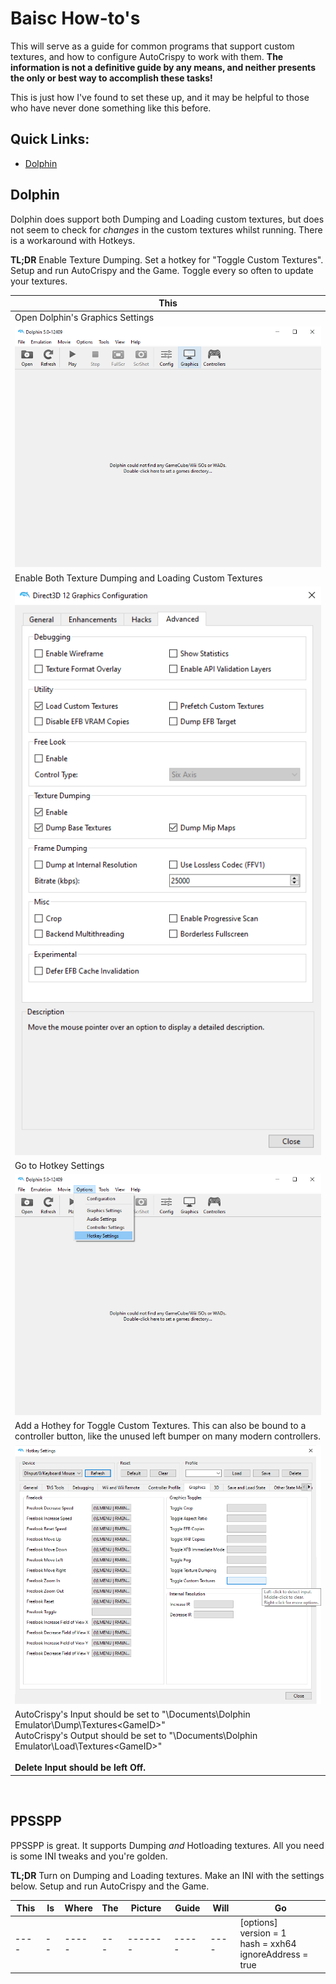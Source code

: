 # Baisc How-to's

This will serve as a guide for common programs that support custom textures, and how to configure AutoCrispy to work with them.  **The information is not a definitive guide by any means, and neither presents the only or best way to accomplish these tasks!**

This is just how I've found to set these up, and it may be helpful to those who have never done something like this before.

  ## Quick Links:
  
  - [Dolphin](https://github.com/WalkerMx/AutoCrispy/blob/master/GUIDES.md#dolphin)


  ## Dolphin
  
  Dolphin does support both Dumping and Loading custom textures, but does not seem to check for *changes* in the custom textures whilst running. There is a workaround with Hotkeys.
  
  **TL;DR** Enable Texture Dumping. Set a hotkey for "Toggle Custom Textures". Setup and run AutoCrispy and the Game. Toggle every so often to update your textures.
  
  |This|
  |----|
  |Open Dolphin's Graphics Settings|
  |<img src="https://github.com/WalkerMx/DemoImages/blob/master/Guide_Assets/Dolphin01.png">|
  |Enable Both Texture Dumping and Loading Custom Textures|
  |<img src="https://github.com/WalkerMx/DemoImages/blob/master/Guide_Assets/Dolphin02.png">|
  |Go to Hotkey Settings|
  |<img src="https://github.com/WalkerMx/DemoImages/blob/master/Guide_Assets/Dolphin03.png">|
  |Add a Hothey for Toggle Custom Textures. This can also be bound to a controller button, like the unused left bumper on many modern controllers.|
  <img src="https://github.com/WalkerMx/DemoImages/blob/master/Guide_Assets/Dolphin04.png">|
  |AutoCrispy's Input should be set to "\Documents\Dolphin Emulator\Dump\Textures\<GameID>"<br />AutoCrispy's Output should be set to "\Documents\Dolphin Emulator\Load\Textures\<GameID>"<br /><br />**Delete Input should be left Off.**|

  <br />
  
  ## PPSSPP
  
  PPSSPP is great. It supports Dumping *and* Hotloading textures. All you need is some INI tweaks and you're golden.
  
  **TL;DR** Turn on Dumping and Loading textures. Make an INI with the settings below. Setup and run AutoCrispy and the Game. 
  
  This|Is|Where|The|Picture|Guide|Will|Go
  ----|--|-----|---|-------|-----|----|--  
  ----|--|-----|---|-------|-----|----|[options]<br/>version = 1<br/>hash = xxh64<br/>ignoreAddress = true
